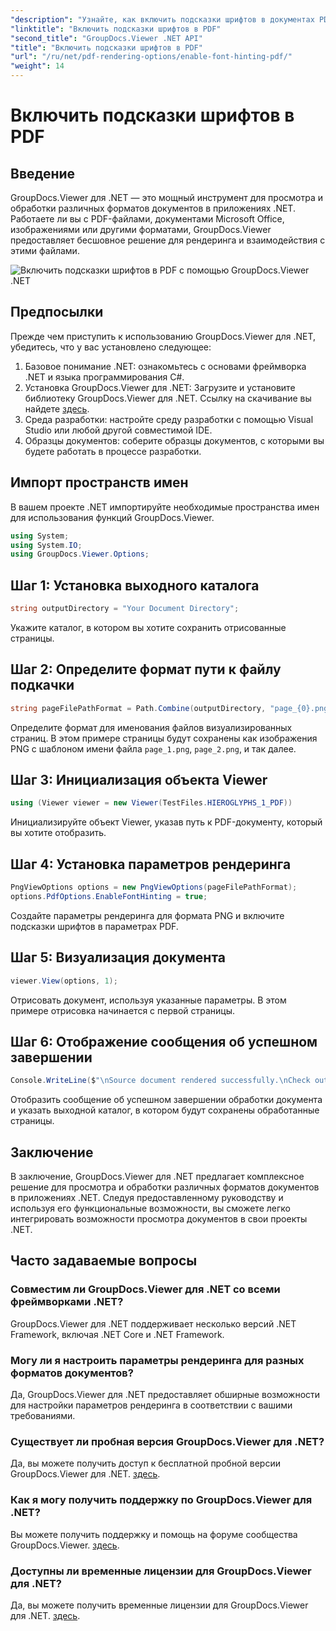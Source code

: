 ```yaml
---
"description": "Узнайте, как включить подсказки шрифтов в документах PDF с помощью GroupDocs.Viewer для .NET. Следуйте нашему пошаговому руководству для бесшовной интеграции."
"linktitle": "Включить подсказки шрифтов в PDF"
"second_title": "GroupDocs.Viewer .NET API"
"title": "Включить подсказки шрифтов в PDF"
"url": "/ru/net/pdf-rendering-options/enable-font-hinting-pdf/"
"weight": 14
---
```


# Включить подсказки шрифтов в PDF

## Введение
GroupDocs.Viewer для .NET — это мощный инструмент для просмотра и обработки различных форматов документов в приложениях .NET. Работаете ли вы с PDF-файлами, документами Microsoft Office, изображениями или другими форматами, GroupDocs.Viewer предоставляет бесшовное решение для рендеринга и взаимодействия с этими файлами.

![Включить подсказки шрифтов в PDF с помощью GroupDocs.Viewer .NET](/viewer/pdf-rendering-options/enable-font-hinting-in-pdf.png)

## Предпосылки
Прежде чем приступить к использованию GroupDocs.Viewer для .NET, убедитесь, что у вас установлено следующее:
1. Базовое понимание .NET: ознакомьтесь с основами фреймворка .NET и языка программирования C#.
2. Установка GroupDocs.Viewer для .NET: Загрузите и установите библиотеку GroupDocs.Viewer для .NET. Ссылку на скачивание вы найдете [здесь](https://releases.groupdocs.com/viewer/net/).
3. Среда разработки: настройте среду разработки с помощью Visual Studio или любой другой совместимой IDE.
4. Образцы документов: соберите образцы документов, с которыми вы будете работать в процессе разработки.

## Импорт пространств имен
В вашем проекте .NET импортируйте необходимые пространства имен для использования функций GroupDocs.Viewer.

```csharp
using System;
using System.IO;
using GroupDocs.Viewer.Options;
```
## Шаг 1: Установка выходного каталога
```csharp
string outputDirectory = "Your Document Directory";
```
Укажите каталог, в котором вы хотите сохранить отрисованные страницы.
## Шаг 2: Определите формат пути к файлу подкачки
```csharp
string pageFilePathFormat = Path.Combine(outputDirectory, "page_{0}.png");
```
Определите формат для именования файлов визуализированных страниц. В этом примере страницы будут сохранены как изображения PNG с шаблоном имени файла `page_1.png`, `page_2.png`, и так далее.
## Шаг 3: Инициализация объекта Viewer
```csharp
using (Viewer viewer = new Viewer(TestFiles.HIEROGLYPHS_1_PDF))
```
Инициализируйте объект Viewer, указав путь к PDF-документу, который вы хотите отобразить.
## Шаг 4: Установка параметров рендеринга
```csharp
PngViewOptions options = new PngViewOptions(pageFilePathFormat);
options.PdfOptions.EnableFontHinting = true;
```
Создайте параметры рендеринга для формата PNG и включите подсказки шрифтов в параметрах PDF.
## Шаг 5: Визуализация документа
```csharp
viewer.View(options, 1);
```
Отрисовать документ, используя указанные параметры. В этом примере отрисовка начинается с первой страницы.
## Шаг 6: Отображение сообщения об успешном завершении
```csharp
Console.WriteLine($"\nSource document rendered successfully.\nCheck output in {outputDirectory}.");
```
Отобразить сообщение об успешном завершении обработки документа и указать выходной каталог, в котором будут сохранены обработанные страницы.

## Заключение
В заключение, GroupDocs.Viewer для .NET предлагает комплексное решение для просмотра и обработки различных форматов документов в приложениях .NET. Следуя предоставленному руководству и используя его функциональные возможности, вы сможете легко интегрировать возможности просмотра документов в свои проекты .NET.
## Часто задаваемые вопросы
### Совместим ли GroupDocs.Viewer для .NET со всеми фреймворками .NET?
GroupDocs.Viewer для .NET поддерживает несколько версий .NET Framework, включая .NET Core и .NET Framework.
### Могу ли я настроить параметры рендеринга для разных форматов документов?
Да, GroupDocs.Viewer для .NET предоставляет обширные возможности для настройки параметров рендеринга в соответствии с вашими требованиями.
### Существует ли пробная версия GroupDocs.Viewer для .NET?
Да, вы можете получить доступ к бесплатной пробной версии GroupDocs.Viewer для .NET. [здесь](https://releases.groupdocs.com/).
### Как я могу получить поддержку по GroupDocs.Viewer для .NET?
Вы можете получить поддержку и помощь на форуме сообщества GroupDocs.Viewer. [здесь](https://forum.groupdocs.com/c/viewer/9).
### Доступны ли временные лицензии для GroupDocs.Viewer для .NET?
Да, вы можете получить временные лицензии для GroupDocs.Viewer для .NET. [здесь](https://purchase.groupdocs.com/temporary-license/).